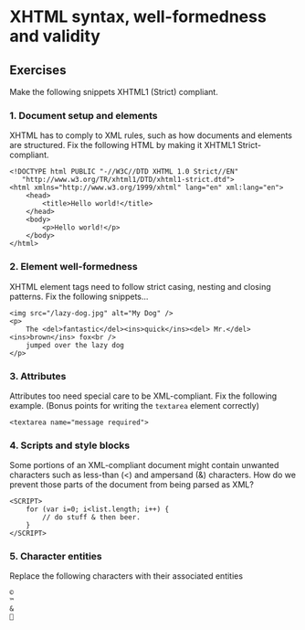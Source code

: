 # XHTML syntax, well-formedness and validity

## Exercises

Make the following snippets XHTML1 (Strict) compliant.

### 1. Document setup and elements

XHTML has to comply to XML rules, such as how documents and elements are structured. Fix the following HTML by making it XHTML1 Strict-compliant.

```
<!DOCTYPE html PUBLIC "-//W3C//DTD XHTML 1.0 Strict//EN"
   "http://www.w3.org/TR/xhtml1/DTD/xhtml1-strict.dtd">
<html xmlns="http://www.w3.org/1999/xhtml" lang="en" xml:lang="en">
	<head>
		<title>Hello world!</title>
	</head>
	<body>
		<p>Hello world!</p>
	</body>
</html>
```

### 2. Element well-formedness

XHTML element tags need to follow strict casing, nesting and closing patterns. Fix the following snippets...

```
<img src="/lazy-dog.jpg" alt="My Dog" />
<p>
	The <del>fantastic</del><ins>quick</ins><del> Mr.</del><ins>brown</ins> fox<br />
	jumped over the lazy dog
</p>
```

### 3. Attributes

Attributes too need special care to be XML-compliant. Fix the following example. (Bonus points for writing the `textarea` element correctly)

```
<textarea name="message required">
```

### 4. Scripts and style blocks

Some portions of an XML-compliant document might contain unwanted characters such as less-than (<) and ampersand (&) characters. How do we prevent those parts of the document from being parsed as XML?

```
<SCRIPT>
	for (var i=0; i<list.length; i++) {
		// do stuff & then beer.
	}
</SCRIPT>
```

### 5. Character entities

Replace the following characters with their associated entities

```
©
™
&
💩
```